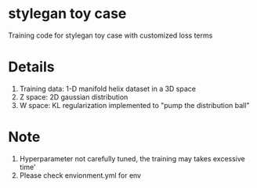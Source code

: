 # stylegan toy case
Training code for stylegan toy case with customized loss terms

# Details
1. Training data: 1-D manifold helix dataset in a 3D space
2. Z space: 2D gaussian distribution
3. W space: KL regularization implemented to "pump the distribution ball"

# Note
1. Hyperparameter not carefully tuned, the training may takes excessive time'
2. Please check envionment.yml for env
